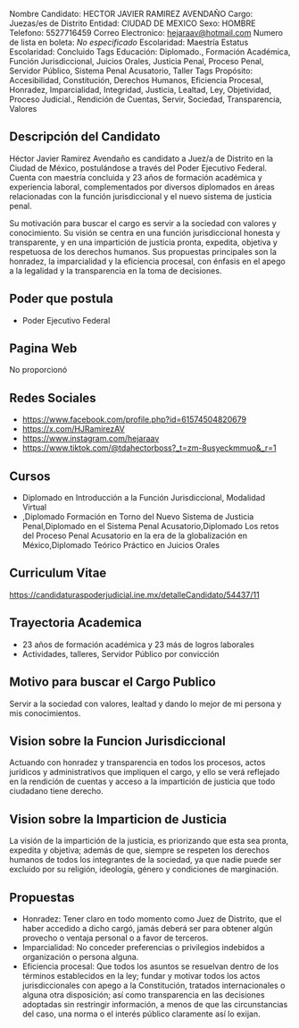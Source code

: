 Nombre Candidato: HECTOR JAVIER RAMIREZ AVENDAÑO
Cargo: Juezas/es de Distrito
Entidad: CIUDAD DE MEXICO
Sexo: HOMBRE
Telefono: 5527716459
Correo Electronico: hejaraav@hotmail.com
Numero de lista en boleta: *No especificado*
Escolaridad: Maestría
Estatus Escolaridad: Concluido
Tags Educación: Diplomado., Formación Académica, Función Jurisdiccional, Juicios Orales, Justicia Penal, Proceso Penal, Servidor Público, Sistema Penal Acusatorio, Taller
Tags Propósito: Accesibilidad, Constitución, Derechos Humanos, Eficiencia Procesal, Honradez, Imparcialidad, Integridad, Justicia, Lealtad, Ley, Objetividad, Proceso Judicial., Rendición de Cuentas, Servir, Sociedad, Transparencia, Valores


## Descripción del Candidato 

Héctor Javier Ramírez Avendaño es candidato a Juez/a de Distrito en la Ciudad de México, postulándose a través del Poder Ejecutivo Federal. Cuenta con maestría concluida y 23 años de formación académica y experiencia laboral, complementados por diversos diplomados en áreas relacionadas con la función jurisdiccional y el nuevo sistema de justicia penal.

Su motivación para buscar el cargo es servir a la sociedad con valores y conocimiento. Su visión se centra en una función jurisdiccional honesta y transparente, y en una impartición de justicia pronta, expedita, objetiva y respetuosa de los derechos humanos. Sus propuestas principales son la honradez, la imparcialidad y la eficiencia procesal, con énfasis en el apego a la legalidad y la transparencia en la toma de decisiones.


## Poder que postula

- Poder Ejecutivo Federal


## Pagina Web

No proporcionó


## Redes Sociales

- https://www.facebook.com/profile.php?id=61574504820679
- https://x.com/HJRamirezAV
- https://www.instagram.com/hejaraav
- https://www.tiktok.com/@tdahectorboss?_t=zm-8usyeckmmuo&_r=1


## Cursos

- Diplomado en Introducción a la Función Jurisdiccional, Modalidad Virtual
- ,Diplomado Formación en Torno del Nuevo Sistema de Justicia Penal,Diplomado en el Sistema Penal Acusatorio,Diplomado Los retos del Proceso Penal Acusatorio en la era de la globalización en México,Diplomado Teórico Práctico en Juicios Orales


## Curriculum Vitae

https://candidaturaspoderjudicial.ine.mx/detalleCandidato/54437/11


## Trayectoria Academica

- 23 años de formación académica y 23 más de logros laborales
- Actividades, talleres, Servidor Público por convicción


## Motivo para buscar el Cargo Publico

Servir a la sociedad con valores, lealtad y dando lo mejor de mi persona y mis conocimientos.


## Vision sobre la Funcion Jurisdiccional

Actuando con honradez y transparencia en todos los procesos, actos jurídicos y administrativos que impliquen el cargo, y ello se verá reflejado en la rendición de cuentas y acceso a la impartición de justicia que todo ciudadano tiene derecho.


## Vision sobre la Imparticion de Justicia

La visión de la impartición de la justicia, es priorizando que esta sea pronta, expedita y objetiva; además de que, siempre se respeten los derechos humanos de todos los integrantes de la sociedad, ya que nadie puede ser excluido por su religión, ideología, género y condiciones de marginación.


## Propuestas

- Honradez: Tener claro en todo momento como Juez de Distrito, que el haber accedido a dicho cargó, jamás deberá ser para obtener algún provecho o ventaja personal o a favor de terceros.
- Imparcialidad: No conceder preferencias o privilegios indebidos a organización o persona alguna.
- Eficiencia procesal: Que todos los asuntos se resuelvan dentro de los términos establecidos en la ley; fundar y motivar todos los actos jurisdiccionales con apego a la Constitución, tratados internacionales o alguna otra disposición; así como transparencia en las decisiones adoptadas sin restringir información, a menos de que las circunstancias del caso, una norma o el interés público claramente así lo exijan.

